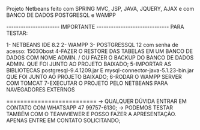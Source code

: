 Projeto Netbeans feito com SPRING MVC, JSP, JAVA, JQUERY, AJAX e com BANCO DE DADOS POSTGRESQL e WAMPP

---------------------- IMPORTANTE ------------------------------ PARA TESTAR:

1- NETBEANS IDE 8.2 2- WAMPP 3- POSTGRESSQL 12 com senha de acesso: 1503Obost 4-FAZER O RESTORE DAS TABELAS EM UM BANCO DE DADOS COM NOME ADMIN. / OU FAZER O BACKUP DO BANCO DE DADOS ADMIN. QUE FOI JUNTO AO PROJETO BAIXADO;
5-IMPORTAR AS BIBLIOTECAS postgresql-9.4.1209.jar E mysql-connector-java-5.1.23-bin.jar QUE FOI JUNTO AO PROJETO BAIXADO; 6-RODAR O WAMPP SERVER COM TOMCAT 7-EXECUTAR O PROJETO PELO NETBEANS PARA NAVEGADORES EXTERNOS

========================== 
-> QUALQUER DÚVIDA ENTRAR EM CONTATO COM WHATSAPP 47 99757-6130;
-> PODEMOS TESTAR TAMBÉM COM O TEAMVIEWER E POSSO FAZER A APRESENTAÇÃO. APENAS ENTRE EM CONTATO SOLICITANDO;
